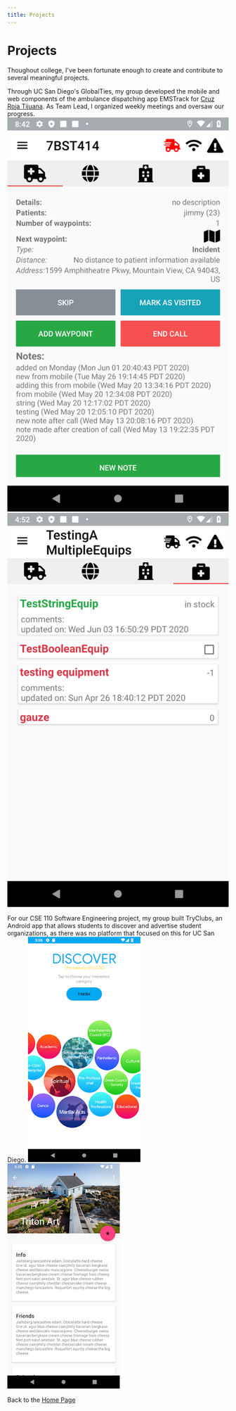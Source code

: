 ```yaml
---
title: Projects
---
```


# Projects

Thoughout college, I've been fortunate enough to create and contribute to several meaningful projects.

Through UC San Diego's GlobalTies, my group developed the mobile and web components of the ambulance dispatching app EMSTrack for [Cruz Roja Tijuana](https://globalties.ucsd.edu/projects/cruz-roja-tijuana.html). As Team Lead, I organized weekly meetings and oversaw our progress.
![EMSTrack Call Note](projects/call_note.png)
![EMSTrack Equipment Tab](projects/equipment_tab.png)

For our CSE 110 Software Engineering project, my group built TryClubs, an Android app that allows students to discover and advertise student organizations, as there was no platform that focused on this for UC San Diego.
![TryClubs Discover](projects/TryClubs_discover.png)
![TryClubs Info](projects/TryClubs_info.png)


Back to the [Home Page](/)
